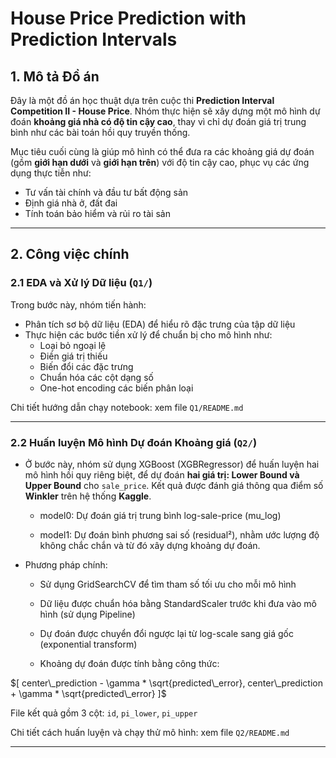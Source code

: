 # House Price Prediction with Prediction Intervals

## 1. Mô tả Đồ án

Đây là một đồ án học thuật dựa trên cuộc thi **Prediction Interval Competition II - House Price**. Nhóm thực hiện sẽ xây dựng một mô hình dự đoán **khoảng giá nhà có độ tin cậy cao**, thay vì chỉ dự đoán giá trị trung bình như các bài toán hồi quy truyền thống.

Mục tiêu cuối cùng là giúp mô hình có thể đưa ra các khoảng giá dự đoán (gồm **giới hạn dưới** và **giới hạn trên**) với độ tin cậy cao, phục vụ các ứng dụng thực tiễn như:

- Tư vấn tài chính và đầu tư bất động sản
- Định giá nhà ở, đất đai
- Tính toán bảo hiểm và rủi ro tài sản

---

## 2. Công việc chính

### 2.1 EDA và Xử lý Dữ liệu (`Q1/`)

Trong bước này, nhóm tiến hành:

- Phân tích sơ bộ dữ liệu (EDA) để hiểu rõ đặc trưng của tập dữ liệu
- Thực hiện các bước tiền xử lý để chuẩn bị cho mô hình như:
  - Loại bỏ ngoại lệ
  - Điền giá trị thiếu
  - Biến đổi các đặc trưng
  - Chuẩn hóa các cột dạng số
  - One-hot encoding các biến phân loại

Chi tiết hướng dẫn chạy notebook: xem file `Q1/README.md`

---

### 2.2 Huấn luyện Mô hình Dự đoán Khoảng giá (`Q2/`)

- Ở bước này, nhóm sử dụng XGBoost (XGBRegressor) để huấn luyện hai mô hình hồi quy riêng biệt, để dự đoán **hai giá trị: Lower Bound và Upper Bound** cho `sale_price`. Kết quả được đánh giá thông qua điểm số **Winkler** trên hệ thống **Kaggle**.

  - model0: Dự đoán giá trị trung bình log-sale-price (mu_log)

  - model1: Dự đoán bình phương sai số (residual²), nhằm ước lượng độ không chắc chắn và từ đó xây dựng khoảng dự đoán.

- Phương pháp chính:

  - Sử dụng GridSearchCV để tìm tham số tối ưu cho mỗi mô hình

  - Dữ liệu được chuẩn hóa bằng StandardScaler trước khi đưa vào mô hình (sử dụng Pipeline)

  - Dự đoán được chuyển đổi ngược lại từ log-scale sang giá gốc (exponential transform)

  - Khoảng dự đoán được tính bằng công thức:

$[ center\_prediction - \gamma * \sqrt{predicted\_error}, center\_prediction + \gamma * \sqrt{predicted\_error} ]$
 
File kết quả gồm 3 cột: `id`, `pi_lower`, `pi_upper`  

Chi tiết cách huấn luyện và chạy thử mô hình: xem file `Q2/README.md`  

---

